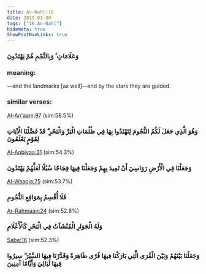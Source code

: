 ```yaml
---
title: An-Nahl:16
date: 2015-01-30
tags: ["16.An-Nahl"]
hidemeta: true 
ShowPostNavLinks: true 
---
```

### وَعَلَامَاتٍ ۚ وَبِالنَّجْمِ هُمْ يَهْتَدُونَ
### meaning: 
—and the landmarks [as well]—and by the stars they are guided.
### similar verses: 

[Al-An'aam:97](/6/97) (sim:58.5%)

### وَهُوَ الَّذِي جَعَلَ لَكُمُ النُّجُومَ لِتَهْتَدُوا بِهَا فِي ظُلُمَاتِ الْبَرِّ وَالْبَحْرِ ۗ قَدْ فَصَّلْنَا الْآيَاتِ لِقَوْمٍ يَعْلَمُونَ

[Al-Anbiyaa:31](/21/31) (sim:54.3%)

### وَجَعَلْنَا فِي الْأَرْضِ رَوَاسِيَ أَنْ تَمِيدَ بِهِمْ وَجَعَلْنَا فِيهَا فِجَاجًا سُبُلًا لَعَلَّهُمْ يَهْتَدُونَ

[Al-Waaqia:75](/56/75) (sim:53.7%)

### فَلَا أُقْسِمُ بِمَوَاقِعِ النُّجُومِ

[Ar-Rahmaan:24](/55/24) (sim:52.8%)

### وَلَهُ الْجَوَارِ الْمُنْشَآتُ فِي الْبَحْرِ كَالْأَعْلَامِ

[Saba:18](/34/18) (sim:52.3%)

### وَجَعَلْنَا بَيْنَهُمْ وَبَيْنَ الْقُرَى الَّتِي بَارَكْنَا فِيهَا قُرًى ظَاهِرَةً وَقَدَّرْنَا فِيهَا السَّيْرَ ۖ سِيرُوا فِيهَا لَيَالِيَ وَأَيَّامًا آمِنِينَ
